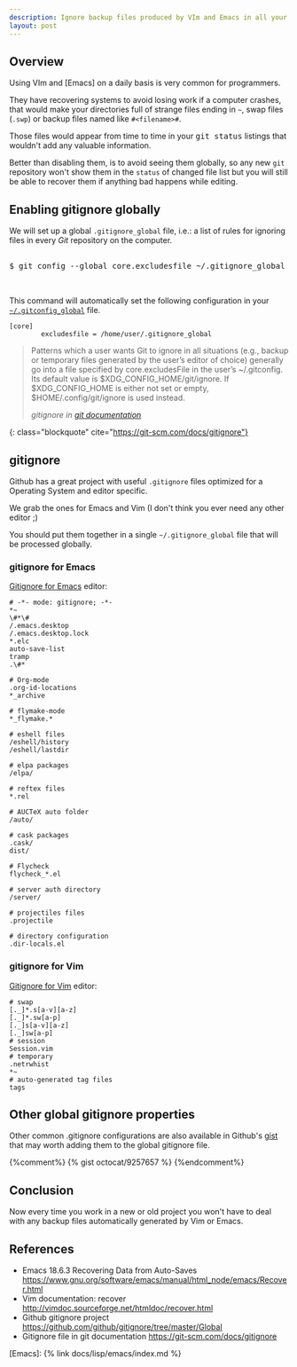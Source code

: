 ```yaml
---
description: Ignore backup files produced by VIm and Emacs in all your git projects
layout: post
---
```


## Overview

Using VIm and [Emacs] on a daily basis is very common for programmers.

They have recovering systems to avoid losing work if a computer
crashes, that would make your directories full of strange files ending
in `~`, swap files (`.swp`) or backup files named like `#<filename>#`.

Those files would appear from time to time in your <kbd>git
status</kbd> listings that wouldn't add any valuable information.

Better than disabling them, is to avoid seeing them globally, so any new
`git` repository won't show them in the `status` of changed file list
but you will still be able to recover them if anything bad happens
while editing.

## Enabling gitignore globally

We will set up a global `.gitignore_global` file, i.e.: a list of rules for
ignoring files in every *Git* repository on the computer.

<pre class="shell">
<samp>
<span class="shell-prompt">$</span> <kbd>git config --global core.excludesfile ~/.gitignore_global</kbd>

</samp>
</pre>

This command will automatically set the following configuration in
your [`~/.gitconfig_global`](https://git-scm.com/docs/git-config#git-config-gitconfig) file.

~~~
[core]
        excludesfile = /home/user/.gitignore_global
~~~


> Patterns which a user wants Git to ignore in all situations (e.g.,
> backup or temporary files generated by the user’s editor of choice)
> generally go into a file specified by core.excludesFile in the user’s
> ~/.gitconfig. Its default value is $XDG_CONFIG_HOME/git/ignore. If
> $XDG_CONFIG_HOME is either not set or empty, $HOME/.config/git/ignore
> is used instead.
> 
> <footer class="blockquote-footer"> <cite>gitignore in <a href="https://git-scm.com/docs/gitignore">git documentation</a></cite></footer>
{: class="blockquote" cite="https://git-scm.com/docs/gitignore"}

## gitignore 

Github has a great project with useful `.gitignore` files
optimized for a Operating System and editor specific.

We grab the ones for Emacs and Vim (I don't think you ever need any
other editor ;)

You should put them together in a single `~/.gitignore_global` file
that will be processed globally.

### gitignore for Emacs

[Gitignore for Emacs](https://github.com/github/gitignore/blob/master/Global/Emacs.gitignore) editor:

~~~
# -*- mode: gitignore; -*-
*~
\#*\#
/.emacs.desktop
/.emacs.desktop.lock
*.elc
auto-save-list
tramp
.\#*

# Org-mode
.org-id-locations
*_archive

# flymake-mode
*_flymake.*

# eshell files
/eshell/history
/eshell/lastdir

# elpa packages
/elpa/

# reftex files
*.rel

# AUCTeX auto folder
/auto/

# cask packages
.cask/
dist/

# Flycheck
flycheck_*.el

# server auth directory
/server/

# projectiles files
.projectile

# directory configuration
.dir-locals.el
~~~

### gitignore for Vim

[Gitignore for Vim](https://github.com/github/gitignore/blob/master/Global/Vim.gitignore) editor:

~~~
# swap
[._]*.s[a-v][a-z]
[._]*.sw[a-p]
[._]s[a-v][a-z]
[._]sw[a-p]
# session
Session.vim
# temporary
.netrwhist
*~
# auto-generated tag files
tags
~~~

## Other global gitignore properties

 Other common .gitignore configurations are also available in
 Github's [gist](https://gist.github.com/octocat/9257657) that may
 worth adding them to the global gitignore file.
 
{%comment%} {% gist octocat/9257657 %} {%endcomment%}

## Conclusion

Now every time you work in a new or old project you won't have to deal
with any backup files automatically generated by Vim or Emacs.

## References

- Emacs 18.6.3 Recovering Data from Auto-Saves <https://www.gnu.org/software/emacs/manual/html_node/emacs/Recover.html>
- Vim documentation: recover <http://vimdoc.sourceforge.net/htmldoc/recover.html>
- Github gitignore project <https://github.com/github/gitignore/tree/master/Global>
- Gitignore file in git documentation <https://git-scm.com/docs/gitignore>

[Emacs]: {% link docs/lisp/emacs/index.md %}
